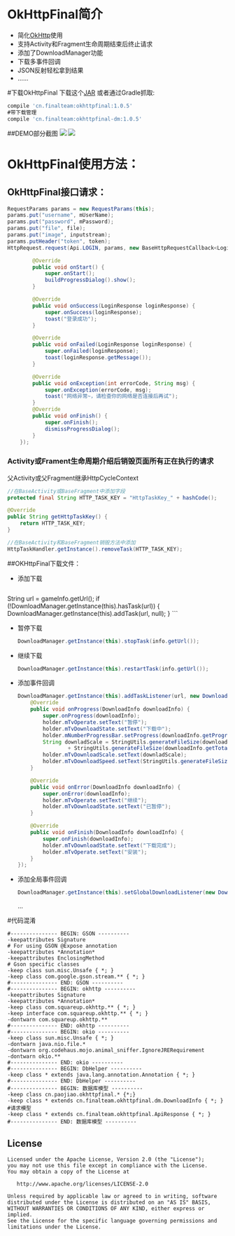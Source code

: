 # OkHttpFinal简介
* 简化[OkHttp](https://github.com/square/okhttp)使用
* 支持Activity和Fragment生命周期结束后终止请求
* 添加了DownloadManager功能
* 下载多事件回调
* JSON反射轻松拿到结果
* ……

#下载OkHttpFinal
下载这个[JAR](https://github.com/pengjianbo/OkHttpFinal/downloads) 或者通过Gradle抓取:

```gradle
compile 'cn.finalteam:okhttpfinal:1.0.5'
#带下载管理
compile 'cn.finalteam:okhttpfinal-dm:1.0.5'
```
##DEMO部分截图
![](images/device-2015-10-09-143623.jpg) ![](images/device-2015-10-09-143803.jpg)   
# OkHttpFinal使用方法：
## OkHttpFinal接口请求：
```java
RequestParams params = new RequestParams(this);
params.put("username", mUserName);
params.put("password", mPassword);
params.put("file", file);
params.put("image", inputstream);
params.putHeader("token", token);
HttpRequest.request(Api.LOGIN, params, new BaseHttpRequestCallback<LoginResponse>() {

        @Override
        public void onStart() {
            super.onStart();
            buildProgressDialog().show();
        }

        @Override
        public void onSuccess(LoginResponse loginResponse) {
            super.onSuccess(loginResponse);
            toast("登录成功");
        }

        @Override
        public void onFailed(LoginResponse loginResponse) {
            super.onFailed(loginResponse);
            toast(loginResponse.getMessage());
        }

        @Override
        public void onException(int errorCode, String msg) {
            super.onException(errorCode, msg);
            toast("网络异常~，请检查你的网络是否连接后再试");
        }
        @Override
        public void onFinish() {
            super.onFinish();
            dismissProgressDialog();
        }
    });
```
### Activity或Frament生命周期介绍后销毁页面所有正在执行的请求
父Activity或父Fragment继承HttpCycleContext

```java
//在BaseActivity或BaseFragment中添加字段
protected final String HTTP_TASK_KEY = "HttpTaskKey_" + hashCode();

@Override
public String getHttpTaskKey() {
    return HTTP_TASK_KEY;
}

//在BaseActivity和BaseFragment销毁方法中添加
HttpTaskHandler.getInstance().removeTask(HTTP_TASK_KEY);
```
##OKHttpFinal下载文件：
* 添加下载

    ```java
String url = gameInfo.getUrl();
if (!DownloadManager.getInstance(this).hasTask(url)) {
		DownloadManager.getInstance(this).addTask(url, null);
	}
    ```
* 暂停下载

    ```java
    DownloadManager.getInstance(this).stopTask(info.getUrl());
    ```
* 继续下载

    ```java
    DownloadManager.getInstance(this).restartTask(info.getUrl());
    ```
* 添加事件回调

    ```java
    DownloadManager.getInstance(this).addTaskListener(url, new DownloadListener() {
        @Override
        public void onProgress(DownloadInfo downloadInfo) {
            super.onProgress(downloadInfo);
            holder.mTvOperate.setText("暂停");
            holder.mTvDownloadState.setText("下载中");
            holder.mNumberProgressBar.setProgress(downloadInfo.getProgress());
            String downladScale = StringUtils.generateFileSize(downloadInfo.getDownloadLength()) + "/"
                    + StringUtils.generateFileSize(downloadInfo.getTotalLength());
            holder.mTvDownloadScale.setText(downladScale);
            holder.mTvDownloadSpeed.setText(StringUtils.generateFileSize(downloadInfo.getNetworkSpeed()));
        }

        @Override
        public void onError(DownloadInfo downloadInfo) {
            super.onError(downloadInfo);
            holder.mTvOperate.setText("继续");
            holder.mTvDownloadState.setText("已暂停");
        }

        @Override
        public void onFinish(DownloadInfo downloadInfo) {
            super.onFinish(downloadInfo);
            holder.mTvDownloadState.setText("下载完成");
            holder.mTvOperate.setText("安装");
        }
    });
    ```
* 添加全局事件回调
    ```java
    DownloadManager.getInstance(this).setGlobalDownloadListener(new DownloadListener());
    ```
    ...

#代码混淆
```properties
#--------------- BEGIN: GSON ----------
-keepattributes Signature
# For using GSON @Expose annotation
-keepattributes *Annotation*
-keepattributes EnclosingMethod
# Gson specific classes
-keep class sun.misc.Unsafe { *; }
-keep class com.google.gson.stream.** { *; }
#--------------- END: GSON ----------
#--------------- BEGIN: okhttp ----------
-keepattributes Signature
-keepattributes *Annotation*
-keep class com.squareup.okhttp.** { *; }
-keep interface com.squareup.okhttp.** { *; }
-dontwarn com.squareup.okhttp.**
#--------------- END: okhttp ----------
#--------------- BEGIN: okio ----------
-keep class sun.misc.Unsafe { *; }
-dontwarn java.nio.file.*
-dontwarn org.codehaus.mojo.animal_sniffer.IgnoreJRERequirement
-dontwarn okio.**
#--------------- END: okio ----------
#--------------- BEGIN: DbHelper ----------
-keep class * extends java.lang.annotation.Annotation { *; }
#--------------- END: DbHelper ----------
#--------------- BEGIN: 数据库模型 ----------
-keep class cn.paojiao.okhttpfinal.* {*;}
-keep class * extends cn.finalteam.okhttpfinal.dm.DownloadInfo { *; }
#请求模型
-keep class * extends cn.finalteam.okhttpfinal.ApiResponse { *; }
#--------------- END: 数据库模型 ----------
```

License
-------

    Licensed under the Apache License, Version 2.0 (the "License");
    you may not use this file except in compliance with the License.
    You may obtain a copy of the License at

       http://www.apache.org/licenses/LICENSE-2.0

    Unless required by applicable law or agreed to in writing, software
    distributed under the License is distributed on an "AS IS" BASIS,
    WITHOUT WARRANTIES OR CONDITIONS OF ANY KIND, either express or implied.
    See the License for the specific language governing permissions and
    limitations under the License.